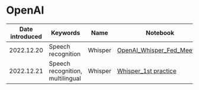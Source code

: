 # OpenAI


|Date introduced| Keywords | Name | Notebook | Online source |
|---|---|---|---|---|
|2022.12.20| Speech recognition | Whisper | [OpenAI_Whisper_Fed_Meeting](https://github.com/MK316/OpenAI/blob/main/OpenAI_Whisper_Fed_Meeting.ipynb)||
|2022.12.21| Speech recognition, multilingual |Whisper | [Whisper_1st practice](https://github.com/MK316/OpenAI/blob/main/Whisper_1st.ipynb)|Youtube video tutorial|
